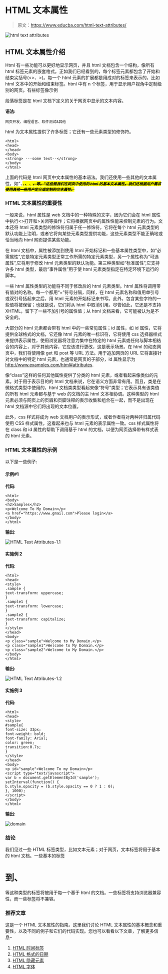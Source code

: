 # HTML 文本属性

> 原文：<https://www.educba.com/html-text-attributes/>

![html text attributes](img/df8a44b4a4c896e6d883f4315936a9e8.png)



## HTML 文本属性介绍

Html 有一些功能可以更好地显示网页，并且 html 文档包含一个结构，像所有 html 标签元素的嵌套格式。正如我们已经看到的，每个标签元素都包含了开始和结束尖括号(<>、>)。每一个 html 元素的扩展都是用成对的标签来表示的，比如 html 文本中的开始和结束标签。html 中有 n 个标签，用于显示用户视角中定制级别的网页。有些标签像示例

段落标签是在 html 文档下定义的关于网页中显示的文本内容。

**语法:**

<small>网页开发、编程语言、软件测试&其他</small>

html 为文本属性提供了许多标签；它还有一些元素类型的修饰符。

```
<html>
<head>
</head>
<body>
<strong> ---some text--</strong>
</body>
</html>
```

上面的代码是 html 网页中文本属性的基本语法。我们还使用一些其他的文本属性，如“*、<mark>、**、<small>、~~、*等。”这些是我们在网页中使用的 html 的基本文本属性。我们还根据用户需求使用其他一些用户定义或定制的文本属性。*~~</small>**</mark>*

### HTML 文本属性的重要性

一般来说，html 属性是 web 文档中的一种特殊的文字，因为它们会在 html 属性中执行<>打开和>关闭等操作；它将根据网页中的属性性能来控制元素的行为。文本还将 html 元素类型的修饰符归属于任一修饰符，它将在每个 html 元素类型的默认功能上注明，或者它将向某些元素类型提供功能，这些元素类型不能正确地或恰当地向 html 网页提供某些功能。

在 html 文档中，属性被添加到使用 html 开始标记和一些基本属性类型中，如“必需属性”,它是特定元素类型正常工作所需的特定元素类型，另一个属性称为“可选属性”,它将用于修改 html 元素类型的默认功能。第三种类型如“标准属性”,它支持许多 html 类型，最后“事件属性”用于使 html 元素类型指定在特定环境下运行的脚本。

一些 html 属性类型的功能将不同于修改后的 html 元素类型。html 属性将调用带有值对的名称。每一个都用“=”符号分隔，同样，在 html 元素名称和值用单引号或双引号括起来之后，用 html 元素的开始标记来书写。此外，包含某些字符的一些值将被保留；也就是说，它们将从 html 中取消引用。尽管如此，它还是不支持 XHTML，留下了一些不加引号的属性值；从 html 文档来看，它可能被认为是不安全的。

大部分的 html 元素都会带有 html 中的一些常见属性；id 属性，如 id 属性，它将提供全球格式的文档，它还像 html 元素的唯一标识符，它将使用 css 选择器样式来提供表示属性，使用浏览器将注意力集中在特定的 html 元素或任何与脚本相结合的内容上，对于其他内容，它应该进行更改，这是表示场景。在 html 的动态网页中，我们将使用像 get 和 post 等 URL 方法。用于追加网页的 URL 它将直接针对文档中的特定 html 元素，也通常是网页的子部分，id 属性显示为 http://www.examples.com/html#attributes.

像“class”这样的任何其他属性提供了分类的 html 元素，或者看起来像类似的元素。对于用于表示目的的 html 文档来说，它在语义方面非常有用。而且，类是在微格式类型中使用的，html 文档类类型看起来像“符号”类型；它表示具有该类值的所有 html 元素都与基于 web 的文档的主 html 文本相协调。这种类型的 html 元素必须与网页上的页眉和页脚注释的表示收集和组合在一起，而不是出现在 html 文档源中它们将出现的文本位置。

此外，css 样式将成为 web 文档用户的表示形式，或者作者将对两种非归属代码使用 CSS 样式属性，这看起来也与 html 元素的表示属性一致。css 样式属性将在 class 和 id 属性的帮助下调用基于 html 的文档，以便为网页选择带有样式表的 html 元素。<title>也是 html 中另一个基于子文本的属性。在大多数网络浏览器中，这个属性将被称为<a href="https://www.educba.com/html-tooltip/">网页的工具提示</a>。</title>

### HTML 文本属性的示例

以下是一些例子:

#### 示例#1

**代码:**

```
<html>
<body>
<h2>Samples</h2>
<p>Welcome To My Domain</p>
<a href="https://www.gmail.com">Please login</a>
</body>
</html>
```

**输出:**

![HTML Text Attributes-1.1](img/5434ae9946b409cd0e64304ac1db1f71.png)



#### 实施例 2

**代码:**

```
<html>
<head>
<style>
.sample {
text-transform: uppercase;
}
.sample1 {
text-transform: lowercase;
}
.sample2 {
text-transform: capitalize;
}
</style>
</head>
<body>
<p class="sample">Welcome to My Domain.</p>
<p class="sample1">Welcome to My Domain.</p>
<p class="sample2">Welcome to My Domain.</p>
</body>
</html>
```

**输出:**

![HTML Text Attributes-1.2](img/4bb8139b2cd61fbe5d5709cd812a2b87.png)



#### 实施例 3

**代码:**

```
<html>
<head>
<style>
#sample{
font-size: 33px;
font-weight: bold;
font-family: Arial;
color: green;
transition:0.7s;
}
</style>
</head>
<body>
<p id="sample">Welcome To my Domain</p>
<script type="text/javascript">
var b = document.getElementById('sample');
setInterval(function() {
b.style.opacity = (b.style.opacity == 0 ? 1 : 0);
}, 1000);
</script>
</body>
</html>
```

**输出:**

![domain](img/a0476960fa76d877db9da78d02857126.png)



### 结论

我们见过一些 HTML 标签类型，比如文本元素；对于网页，文本标签将用于基本的 html 文档。一些基本的标签

# 到<h10>、

等这种类型的标签将被用于每一个基于 html 的文档。一些标签将支持浏览器兼容性，而一些标签将不兼容。</h10> 

### 推荐文章

这是一个 HTML 文本属性的指南。这里我们讨论 HTML 文本属性的基本概念和重要性，以及不同的例子和它们的代码实现。您也可以看看以下文章，了解更多信息–

1.  [HTML 时间标签](https://www.educba.com/html-time-tag/)
2.  [HTML 格式的日期](https://www.educba.com/date-in-html/)
3.  [HTML 隐藏元素](https://www.educba.com/html-hide-element/)
4.  [HTML 字体](https://www.educba.com/html-schriftart/)





